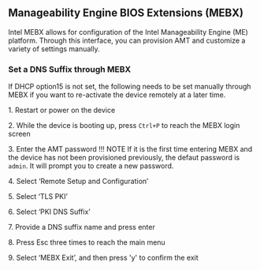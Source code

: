 ## Manageability Engine BIOS Extensions (MEBX)

Intel MEBX allows for configuration of the Intel Manageability Engine (ME) platform. Through this interface, you can provision AMT and customize a variety of settings manually.

### Set a DNS Suffix through MEBX
If DHCP option15 is not set, the following needs to be set manually through MEBX if you want to re-activate the device remotely at a later time.

1\. Restart or power on the device 

2\. While the device is booting up, press `Ctrl+P` to reach the MEBX login screen 

3\. Enter the AMT password
!!! NOTE
    If it is the first time entering MEBX and the device has not been provisioned previously, the defaut password is `admin`. It will prompt you to create a new password.

4\. Select ‘Remote Setup and Configuration’ 

5\. Select ‘TLS PKI’ 

6\. Select ‘PKI DNS Suffix’ 

7\. Provide a DNS suffix name and press enter 

8\. Press Esc three times to reach the main menu

9\. Select ‘MEBX Exit’, and then press 'y' to confirm the exit 

<br>